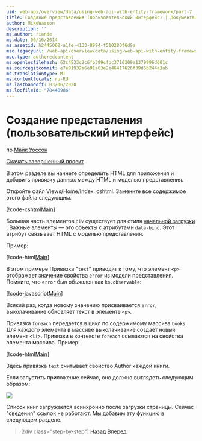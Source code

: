```yaml
---
uid: web-api/overview/data/using-web-api-with-entity-framework/part-7
title: Создание представления (пользовательский интерфейс) | Документация Майкрософт
author: MikeWasson
description: ''
ms.author: riande
ms.date: 06/16/2014
ms.assetid: b2445062-a1fe-4133-8994-f510280f6d9a
msc.legacyurl: /web-api/overview/data/using-web-api-with-entity-framework/part-7
msc.type: authoredcontent
ms.openlocfilehash: 62c4523c2c6fb399cfbc3716309a1379996d601c
ms.sourcegitcommit: e7e91932a6e91a63e2e46417626f39d6b244a3ab
ms.translationtype: MT
ms.contentlocale: ru-RU
ms.lasthandoff: 03/06/2020
ms.locfileid: "78448986"
---
```

# <a name="create-the-view-ui"></a>Создание представления (пользовательский интерфейс)

по [Майк Уоссон](https://github.com/MikeWasson)

[Скачать завершенный проект](https://github.com/MikeWasson/BookService)

В этом разделе вы начнете определить HTML для приложения и добавить привязку данных между HTML и моделью представления.

Откройте файл Views/Home/Index. cshtml. Замените все содержимое этого файла следующим.

[!code-cshtml[Main](part-7/samples/sample1.cshtml)]

Большая часть элементов `div` существует для стиля [начальной загрузки](http://getbootstrap.com/) . Важные элементы — это объекты с атрибутами `data-bind`. Этот атрибут связывает HTML с моделью представления.

Пример:

[!code-html[Main](part-7/samples/sample2.html)]

В этом примере Привязка &quot;`text`&quot; приводит к тому, что элемент `<p>` отображает значение свойства `error` из модели представления. Помните, что `error` был объявлен как `ko.observable`:

[!code-javascript[Main](part-7/samples/sample3.js)]

Всякий раз, когда новому значению присваивается `error`, выколачивание обновляет текст в элементе `<p>`.

Привязка `foreach` передается в цикл по содержимому массива `books`. Для каждого элемента в массиве выколачивание создает новый элемент &lt;Li&gt;. Привязки в контексте `foreach` ссылаются на свойства элемента массива. Пример:

[!code-html[Main](part-7/samples/sample4.html)]

Здесь привязка `text` считывает свойство Author каждой книги.

Если запустить приложение сейчас, оно должно выглядеть следующим образом:

![](part-7/_static/image1.png)

Список книг загружается асинхронно после загрузки страницы. Сейчас &quot;сведения&quot; ссылок не работают. Мы добавим эту функцию в следующем разделе.

> [!div class="step-by-step"]
> [Назад](part-6.md)
> [Вперед](part-8.md)
